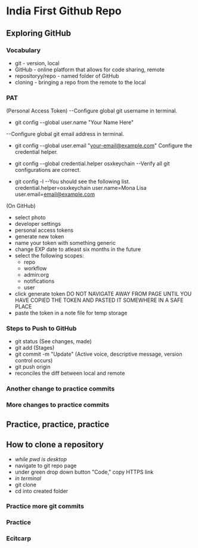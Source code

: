 # India First Github Repo

## Exploring GitHub

### Vocabulary

- git - version, local
- GitHub - online platform that allows for code sharing, remote
- repositoryy/repo - named folder of GitHub
- cloning - bringing a repo from the remote to the local


### PAT
(Personal Access Token)
--Configure global git username in terminal.
- git config --global user.name "Your Name Here"

--Configure global git email address in terminal.
- git config --global user.email "your-email@example.com"
Configure the credential helper.

- git config --global credential.helper osxkeychain
--Verify all git configurations are correct.

- git config -l
--You should see the following list.
credential.helper=osxkeychain
user.name=Mona Lisa
user.email=email@example.com

(On GitHub)
- select photo
- developer settings
- personal access tokens
- generate new token
- name your token with something generic
- change EXP date to atleast six months in the future
- select the following scopes:
    - repo
    - workflow
    - admin:org
    - notifications
    - user
- click generate token
    DO NOT NAVIGATE AWAY FROM PAGE UNTIL YOU HAVE COPIED THE TOKEN AND PASTED IT SOMEWHERE IN A SAFE PLACE
- paste the token in a note file for temp storage


### Steps to Push to GitHub
- git status (See changes, made)
- git add <file name> (Stages)
- git commit -m "Update" (Active voice, descriptive message, version control occurs)
- git push origin <branch name>
- reconciles the diff between local and remote

### Another change to practice commits
### More changes to practice commits
## Practice, practice, practice

## How to clone a repository
- *while pwd is desktop*
- navigate to git repo page
- under green drop down button "Code," copy HTTPS link
- *in terminal*
- git clone <git link to repo>
- cd into created folder

### Practice more git commits
### Practice
### Ecitcarp